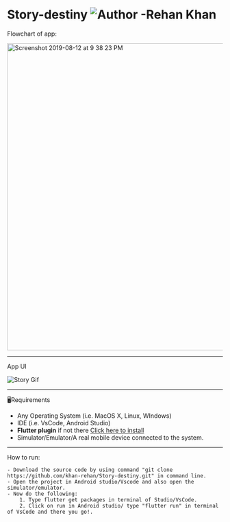 # Story-destiny ![Author -Rehan Khan](https://img.shields.io/badge/Author-Rehan%20Khan-blue)

Flowchart of app:

<img width="716" alt="Screenshot 2019-08-12 at 9 38 23 PM" src="https://user-images.githubusercontent.com/42263217/62889685-81477f00-bd5f-11e9-9167-208cab87f1d7.png">

---

App UI

![Story Gif](story.gif)

---

🖥Requirements

- Any Operating System (i.e. MacOS X, Linux, WIndows)
- IDE (i.e. VsCode, Android Studio)
- **Flutter plugin** if not there [Click here to install](https://flutter.dev/docs/get-started/install)
- Simulator/Emulator/A real mobile device connected to the system.

---

How to run:

```
- Download the source code by using command "git clone https://github.com/khan-rehan/Story-destiny.git" in command line.
- Open the project in Android studio/Vscode and also open the simulator/emulator.
- Now do the following:
    1. Type flutter get packages in terminal of Studio/VsCode.
    2. Click on run in Android studio/ type "flutter run" in terminal of VsCode and there you go!.
```
